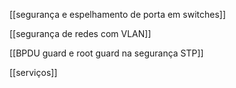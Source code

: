 [[segurança e espelhamento de porta em switches]]

[[segurança de redes com VLAN]]

[[BPDU guard e root guard na segurança STP]]

[[serviços]]